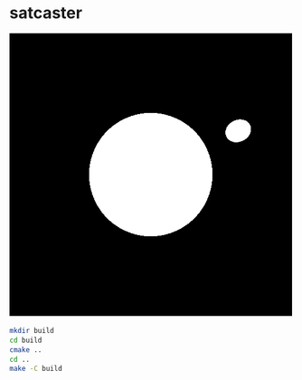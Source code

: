 satcaster
=========

![render](renders/1441045970.bmp)

```sh
mkdir build
cd build
cmake ..
cd ..
make -C build
```

